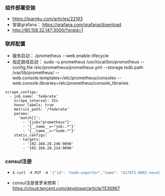 



### 组件部署安装

- https://learnku.com/articles/22193
- 安装grafana： https://grafana.com/grafana/download
- http://80.158.32.147:3000/?orgId=1

### 联邦配置

- 服务启动：./prometheus --web.enable-lifecycle
- 指定路径启动： sudo -u prometheus /usr/local/bin/prometheus --config.file /etc/prometheus/prometheus.yml --storage.tsdb.path /var/lib/prometheus/ --web.console.templates=/etc/prometheus/consoles --web.console.libraries=/etc/prometheus/console_libraries

```
scrape_configs:
  - job_name: 'federate'
    scrape_interval: 15s
    honor_labels: true
    metrics_path: '/federate'
    params:
      'match[]':
        - '{job="prometheus"}'
        - '{__name__=~"job:.*"}'
        - '{__name__=~"node.*"}'
    static_configs:
      - targets:
        - '192.168.28.246:9090'
        - '192.168.28.214:9090'
```



### consul注册

- ```javascript
  $ curl -X PUT -d '{"id": "node-exporter","name": "417972-0001.novalocal","address": "192.168.28.246","port": 9100,"tags": ["test"],"checks": [{"http": "http://localhost:9100/metrics", "interval": "5s"}]}'  http://localhost:8500/v1/agent/service/register
  ```

- consul注册普罗米修斯： https://cloud.tencent.com/developer/article/1536967